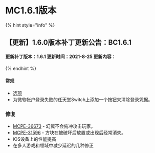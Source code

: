 # MC1.6.1版本

{% hint style="info" %}
## 【更新】1.6.0版本补丁更新公告：BC1.6.1

#### &#x20; 更新补丁版本：1.6.1   更新时间：2021-8-25   更新内容：
{% endhint %}

#### 常规

* [选项](https://minecraft.fandom.com/zh/wiki/%E9%80%89%E9%A1%B9)
* 为微软帐户登录失败的任天堂Switch上添加一个按钮来清除登录凭据。

### 修复

* [MCPE-36673](https://bugs.mojang.com/browse/MCPE-36673) - 幻翼不会俯冲攻击玩家。
* [MCPE-31596](https://bugs.mojang.com/browse/MCPE-31596) - 方块在被破坏后放置或出现后经常消失。
* iOS设备上的性能提高
* 在多人游戏和领域中减少延迟的几种修正
